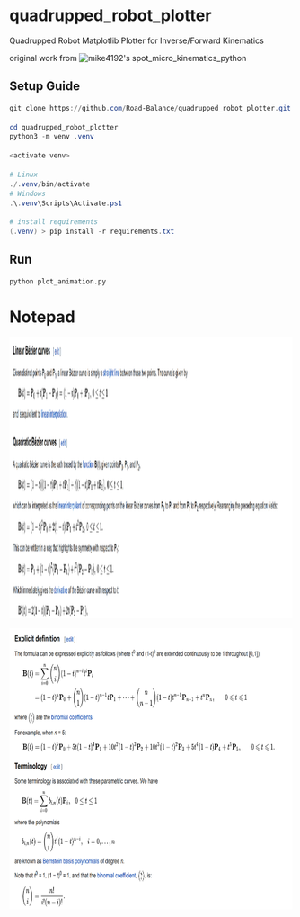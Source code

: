 # quadrupped_robot_plotter
Quadrupped Robot Matplotlib Plotter for Inverse/Forward Kinematics

original work from ![mike4192's spot_micro_kinematics_python](https://github.com/mike4192/spot_micro_kinematics_python)

## Setup Guide

```powershell
git clone https://github.com/Road-Balance/quadrupped_robot_plotter.git

cd quadrupped_robot_plotter
python3 -m venv .venv

<activate venv>

# Linux
./.venv/bin/activate
# Windows
.\.venv\Scripts\Activate.ps1

# install requirements
(.venv) > pip install -r requirements.txt

```

## Run

```
python plot_animation.py
```

# Notepad

<p>
    <img src="./images/bc.png" height="500" />
</p>


<p>
    <img src="./images/bc_2.png" height="500" />
</p>